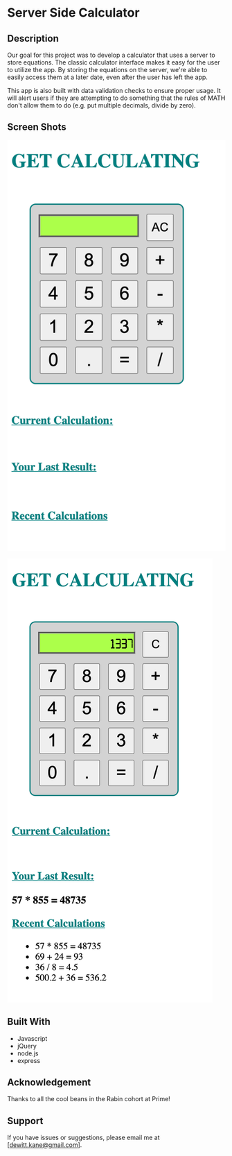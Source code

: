 # Server Side Calculator
## Description

Our goal for this project was to develop a calculator that uses a server to store equations. The classic calculator interface makes it easy for the user to utilize the app.  By storing the equations on the server, we're able to easily access them at a later date, even after the user has left the app.

This app is also built with data validation checks to ensure proper usage.  It will alert users if they are attempting to do something that the rules of MATH don't allow them to do (e.g. put multiple decimals, divide by zero).

## Screen Shots

![Calculator Screenshot One](images/ServerSideCalculatorScreenShot1.png)

![Calculator Screenshot Two](images/ServerSideCalculatorScreenShot2.png)

## Built With

- Javascript
- jQuery
- node.js
- express

## Acknowledgement

Thanks to all the cool beans in the Rabin cohort at Prime!

## Support

If you have issues or suggestions, please email me at [dewitt.kane@gmail.com].